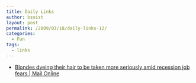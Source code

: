 ```yaml
---
title: Daily Links
author: bsoist
layout: post
permalink: /2009/03/18/daily-links-12/
categories:
  - Fun
tags:
  - links
---
```

<ul class="delicious">
  <li>
    <div class="delicious-link">
      <a href="http://www.dailymail.co.uk/femail/article-1162665/Blondes-dyeing-hair-taken-seriously-amid-recession-job-fears.html">Blondes dyeing their hair to be taken more seriously amid recession job fears | Mail Online</a>
    </div>
  </li>
</ul>
